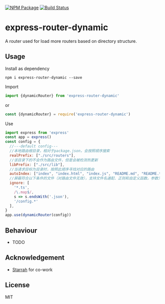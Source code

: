 [![NPM Package](https://badge.fury.io/js/express-router-dynamic.svg)](https://www.npmjs.com/package/express-router-dynamic)
[![Build Status](https://travis-ci.org/RikaSugisawa/express-router-dynamic.svg)](https://travis-ci.org/RikaSugisawa/express-router-dynamic)

# express-router-dynamic
A router used for load more routers based on directory structure.

## Usage
Install as dependency
```shell script
npm i express-router-dynamic --save
```
Import
```js
import {dynamicRouter} from 'express-router-dynamic'
```
or 
```js
const {dynamicRouter} = require('express-router-dynamic')
```
Use
```js
import express from 'express'
const app = express()
const config = {
  //---default config---
  //本地路由根目录，相对于package.json，会按照顺序搜索
  realPrefix: ["./src/routers"],
  //该目录下的不会作为路由文件，但是会被检测热更新
  libPrefix: ["./src/lib"],
  //当请求目标为目录时，按照此顺序寻找对应的路由
  autoIndex: ["index", "index.html", "index.js", "README.md", "README.txt"],
  //屏蔽符合以下条件的文件（对路由文件无效），支持文件名通配、正则和自定义函数。参数为本地真实路径
  ignore: [
    '*.ts',
    /\.map$/,
    s => s.endsWith('.json'),
    '/config.*'
  ],
}
app.use(dynamicRouter(config))
```

## Behaviour
- TODO

## Acknowledgement
- [Starrah](https://github.com/Starrah/) for co-work

## License
MIT

